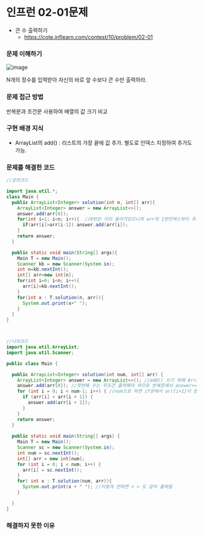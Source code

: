 # 인프런 02-01문제

- 큰 수 출력하기
    - https://cote.inflearn.com/contest/10/problem/02-01

### 문제 이해하기
![image](https://user-images.githubusercontent.com/90403366/211320962-c40d4f89-4cde-46c6-b2d2-d0e910090110.png)

N개의 정수를 입력받아 자신의 바로 앞 수보다 큰 수만 출력하라.

### 문제 접근 방법

반복문과 조건문 사용하여 배열의 값 크기 비교

### 구현 배경 지식

- ArrayList의 add() : 리스트의 가장 끝에 값 추가. 별도로 인덱스 지정하여 추가도 가능.

### 문제를 해결한 코드

```java
//강의코드

import java.util.*;
class Main {
  public ArrayList<Integer> solution(int n, int[] arr){
    ArrayList<Integer> answer = new ArrayList<>();
    answer.add(arr[0]);
    for(int i=1; i<n; i++){  //0번은 이미 들어가있으니까 arr의 1번인덱스부터 추가할지 말건지 판단
      if(arr[i]>arr[i-1]) answer.add(arr[i]);
    }
    return answer;
  }

  public static void main(String[] args){
    Main T = new Main();
    Scanner kb = new Scanner(System.in);
    int n=kb.nextInt();
    int[] arr=new int[n];
    for(int i=0; i<n; i++){
      arr[i]=kb.nextInt();
    }
    for(int x : T.solution(n, arr)){
      System.out.print(x+" ");
    }
  }
}



//나의코드
import java.util.ArrayList;
import java.util.Scanner;

public class Main {

  public ArrayList<Integer> solution(int num, int[] arr) {
    ArrayList<Integer> answer = new ArrayList<>(); //add() 쓰기 위해 ArrayList로 선언
    answer.add(arr[0]); //첫번째 수는 무조건 출력해야 하므로 반복문에서 answer+=를 쓰지 않고 미리 첫번째값 add()로 넣어줌. 
    for (int i = 0; i < num-1; i++) { //num으로 하면 if문에서 arr[i+1]이 범위 초과하니까 num-1까지
      if (arr[i] < arr[i + 1]) {
        answer.add(arr[i + 1]);
      }
    }
    return answer;
  }
  
  public static void main(String[] args) {
    Main T = new Main();
    Scanner sc = new Scanner(System.in);
    int num = sc.nextInt();
    int[] arr = new int[num];
    for (int i = 0; i < num; i++) {
      arr[i] = sc.nextInt();
    }
    for( int x : T.solution(num, arr)){
      System.out.print(x + " "); //이렇게 안하면 < > 도 같이 출력됨
    }

  }
}

```

### 해결하지 못한 이유
